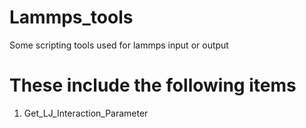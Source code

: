 # Lammps_tools
 Some scripting tools used for lammps input or output
# These include the following items
1. Get_LJ_Interaction_Parameter